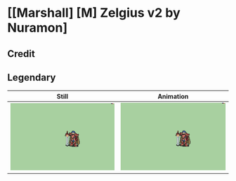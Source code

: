 # [\[Marshall\] \[M\] Zelgius v2 by Nuramon]

## Credit



## Legendary

| Still | Animation |
| :---: | :-------: |
| ![Legendary still](./Legendary_000.png) | ![Legendary animation](./Legendary.gif) |

